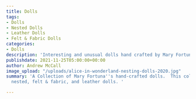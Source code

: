 ```yaml
---
title: Dolls
tags:
- Dolls
- Nested Dolls
- Leather Dolls
- Felt & Fabric Dolls
categories:
- Dolls
description: 'Interesting and unusual dolls hand crafted by Mary Fortuna.  '
publishdate: 2021-11-25T05:00:00+00:00
author: Andrew McCall
image_upload: "/uploads/alice-in-wonderland-nesting-dolls-2020.jpg"
summary: 'A Collection of Mary Fortuna''s hand-crafted dolls.  This collection includes
  nested, felt & fabric, and leather dolls. '

---
```

